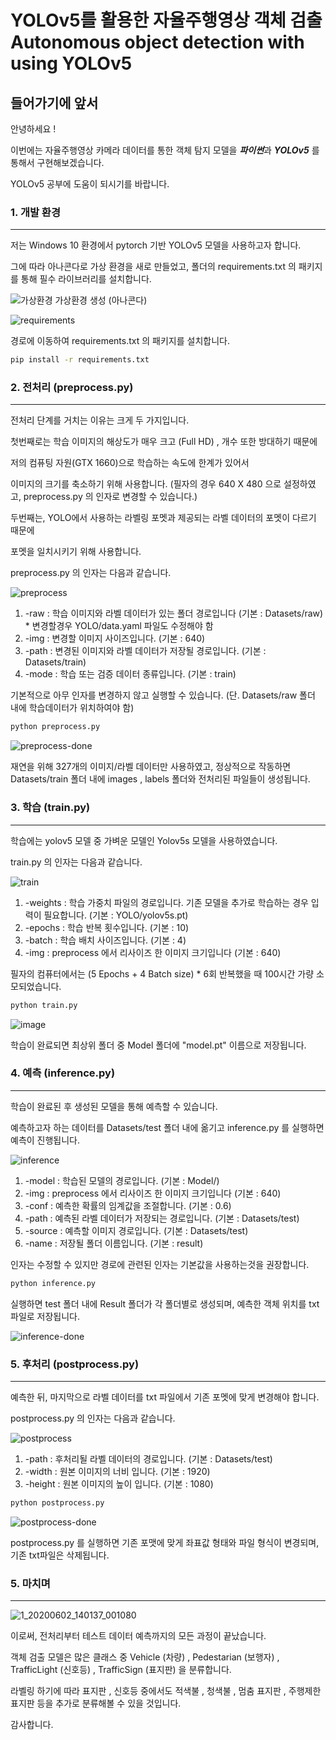 YOLOv5를 활용한  자율주행영상 객체 검출 
Autonomous object detection with using YOLOv5
==============================


들어가기에 앞서
----------
안녕하세요 !

이번에는 자율주행영상 카메라 데이터를 통한 객체 탐지 모델을  ***파이썬***과 ***YOLOv5*** 를 통해서 구현해보겠습니다.

YOLOv5 공부에 도움이 되시기를 바랍니다.


### 1. 개발 환경
---
저는 Windows 10 환경에서 pytorch 기반 YOLOv5 모델을 사용하고자 합니다. 

그에 따라 아나콘다로 가상 환경을 새로 만들었고, 폴더의 requirements.txt 의 패키지를 통해 필수 라이브러리를 설치합니다.

![가상환경](https://user-images.githubusercontent.com/77887166/146162056-7ad3f243-29c2-426b-b596-188b60bb07cc.PNG) 가상환경 생성 (아나콘다)

![requirements](https://user-images.githubusercontent.com/77887166/146162774-8b646757-6586-4f59-b41f-e5cc3f3b65e4.PNG) 

경로에 이동하여 requirements.txt 의 패키지를 설치합니다.

```cmd
pip install -r requirements.txt
```



### 2. 전처리 (preprocess.py)
---

전처리 단계를 거치는 이유는 크게 두 가지입니다.

첫번째로는 학습 이미지의 해상도가 매우 크고 (Full HD) , 개수 또한 방대하기 때문에

저의 컴퓨팅 자원(GTX 1660)으로 학습하는 속도에 한계가 있어서

이미지의 크기를 축소하기 위해 사용합니다. (필자의 경우 640 X 480 으로 설정하였고, preprocess.py 의 인자로 변경할 수 있습니다.)
 
두번째는, YOLO에서 사용하는 라벨링 포멧과 제공되는 라벨 데이터의 포멧이 다르기 때문에 

포멧을 일치시키기 위해 사용합니다.

preprocess.py 의 인자는 다음과 같습니다.

![preprocess](https://user-images.githubusercontent.com/77887166/146164381-94cdd36d-5a47-4c87-9bcb-885eb3c75aaf.PNG)

   1. -raw : 학습 이미지와 라벨 데이터가 있는 폴더 경로입니다 (기본 : Datasets/raw) * 변경할경우 YOLO/data.yaml 파일도 수정해야 함
   2. -img : 변경할 이미지 사이즈입니다. (기본 : 640)
   3. -path : 변경된 이미지와 라벨 데이터가 저장될 경로입니다. (기본 : Datasets/train)
   4. -mode : 학습 또는 검증 데이터 종류입니다. (기본 : train)


기본적으로 아무 인자를 변경하지 않고 실행할 수 있습니다. (단. Datasets/raw 폴더 내에 학습데이터가 위치하여야 함)

```cmd
python preprocess.py 
```
![preprocess-done](https://user-images.githubusercontent.com/77887166/146165285-7f0a1f6c-7bfc-450e-a50c-9c63ea5b0714.PNG) 

재연을 위해 327개의 이미지/라벨 데이터만 사용하였고, 정상적으로 작동하면 Datasets/train 폴더 내에 images , labels 폴더와 전처리된 파일들이 생성됩니다.



### 3. 학습 (train.py)
---

학습에는 yolov5 모델 중 가벼운 모델인 Yolov5s 모델을 사용하였습니다. 

train.py 의 인자는 다음과 같습니다.

![train](https://user-images.githubusercontent.com/77887166/146165918-7785a404-9ffe-45cb-8c12-85141405cb3b.PNG)

   1. -weights : 학습 가중치 파일의 경로입니다. 기존 모델을 추가로 학습하는 경우 입력이 필요합니다. (기본 : YOLO/yolov5s.pt) 
   2. -epochs : 학습 반복 횟수입니다. (기본 : 10)
   3. -batch : 학습 배치 사이즈입니다. (기본 : 4)
   4. -img : preprocess 에서 리사이즈 한 이미지 크기입니다 (기본 : 640)

필자의 컴퓨터에서는 (5 Epochs + 4 Batch size) * 6회 반복했을 때 100시간 가량 소모되었습니다.

```cmd
python train.py 
```

![image](https://user-images.githubusercontent.com/77887166/146167569-1ea3d9e4-45fb-4b04-8197-68f07620a9b8.png)


학습이 완료되면 최상위 폴더 중 Model 폴더에 "model.pt"  이름으로 저장됩니다.



### 4. 예측 (inference.py)
---

학습이 완료된 후 생성된 모델을 통해 예측할 수 있습니다.

예측하고자 하는 데이터를 Datasets/test 폴더 내에 옮기고 inference.py 를 실행하면 예측이 진행됩니다.

![inference](https://user-images.githubusercontent.com/77887166/146168053-e98c1c2d-2502-4035-a3dd-d1130339ae66.PNG)

   1. -model : 학습된 모델의 경로입니다. (기본 : Model/)
   2. -img : preprocess 에서 리사이즈 한 이미지 크기입니다 (기본 : 640)
   3. -conf : 예측한 확률의 임계값을 조절합니다. (기본 : 0.6)
   4. -path : 예측된 라벨 데이터가 저장되는 경로입니다. (기본 : Datasets/test)
   5. -source : 예측할 이미지 경로입니다. (기본 : Datasets/test)
   6. -name : 저장될 폴더 이름입니다. (기본 : result)

인자는 수정할 수 있지만 경로에 관련된 인자는 기본값을 사용하는것을 권장합니다.

```cmd
python inference.py
```

실행하면 test 폴더 내에 Result 폴더가 각 폴더별로 생성되며, 예측한 객체 위치를 txt파일로 저장됩니다.

![inference-done](https://user-images.githubusercontent.com/77887166/146171972-89e5c360-eedc-43a1-bcf5-801773a81c63.PNG)


### 5. 후처리 (postprocess.py)
---

예측한 뒤, 마지막으로 라벨 데이터를 txt 파일에서 기존 포멧에 맞게 변경해야 합니다.

postprocess.py 의 인자는 다음과 같습니다.

![postprocess](https://user-images.githubusercontent.com/77887166/146172341-378340e8-c168-40e1-bc50-7e4d79db692e.PNG)

   1. -path : 후처리될 라벨 데이터의 경로입니다. (기본 : Datasets/test)
   2. -width : 원본 이미지의 너비 입니다. (기본 : 1920)
   3. -height : 원본 이미지의 높이 입니다. (기본 : 1080)

```cmd
python postprocess.py
```


![postprocess-done](https://user-images.githubusercontent.com/77887166/146172891-35cc7dd5-0272-497e-a353-92758a551e3f.PNG)

postprocess.py 를 실행하면 기존 포맷에 맞게 좌표값 형태와 파일 형식이 변경되며, 기존 txt파일은 삭제됩니다.




### 5. 마치며

---

![1_20200602_140137_001080](https://user-images.githubusercontent.com/77887166/152470169-2cea54a1-cab8-4359-b746-0a23bb49c7f1.jpg)


이로써, 전처리부터 테스트 데이터 예측까지의 모든 과정이 끝났습니다.

객체 검출 모델은 많은 클래스 중 Vehicle (차량) , Pedestarian (보행자) , TrafficLight (신호등) , TrafficSign (표지판) 을 분류합니다.

라벨링 하기에 따라 표지판 , 신호등 중에서도 적색불 , 청색불 , 멈춤 표지판 , 주행제한 표지판 등을 추가로 분류해볼 수 있을 것입니다.

감사합니다.


